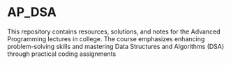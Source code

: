 # AP_DSA
This repository contains resources, solutions, and notes for the Advanced Programming lectures in college. The course emphasizes enhancing problem-solving skills and mastering Data Structures and Algorithms (DSA) through practical coding assignments
